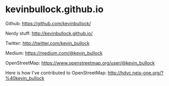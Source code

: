 # kevinbullock.github.io

Github: https://github.com/kevinbullock/

Nerdy stuff: http://kevinbullock.github.io/

Twitter: http://twitter.com/kevin_bullock

Medium: https://medium.com/@kevin_bullock

OpenStreetMap: https://www.openstreetmap.org/user/@kevin_bullock

Here is how I've contributed to OpenStreetMap: http://hdyc.neis-one.org/?%40kevin_bullock

